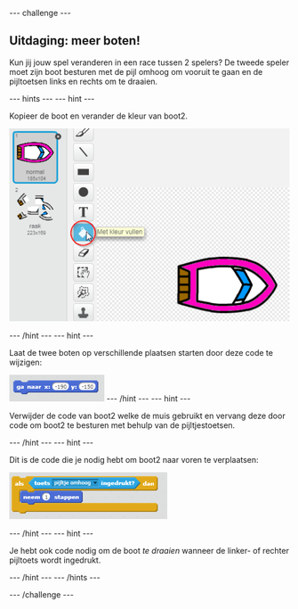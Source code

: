 --- challenge ---

## Uitdaging: meer boten!

Kun jij jouw spel veranderen in een race tussen 2 spelers? De tweede speler moet zijn boot besturen met de pijl omhoog om vooruit te gaan en de pijltoetsen links en rechts om te draaien.

--- hints ---
--- hint --- 
 
Kopieer de boot en verander de kleur van boot2.

![screenshot](images/boat-p2.png) 

--- /hint --- 
--- hint --- 

Laat de twee boten op verschillende plaatsen starten door deze code te wijzigen:

![screenshot](images/boat-p2start-blocks.png)
--- /hint --- 
--- hint --- 

Verwijder de code van boot2 welke de muis gebruikt en vervang deze door code om boot2 te besturen met behulp van de pijltjestoetsen. 

--- /hint --- 
--- hint --- 

Dit is de code die je nodig hebt om boot2 naar voren te verplaatsen:

![screenshot](images/boat-p2forward-blocks.png) 

--- /hint --- 
--- hint --- 

Je hebt ook code nodig om de boot *te draaien* wanneer de linker- of rechter pijltoets wordt ingedrukt. 

--- /hint --- 
--- /hints ---

--- /challenge ---